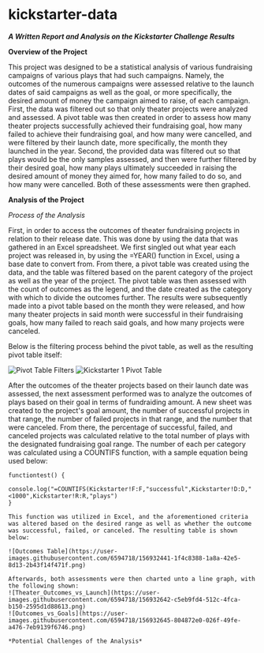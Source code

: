 # kickstarter-data
**_A Written Report and Analysis on the Kickstarter Challenge Results_**

**Overview of the Project**

  This project was designed to be a statistical analysis of various fundraising campaigns of various plays that had such campaigns. Namely, the outcomes of the numerous campaigns were assessed relative to the launch dates of said campaigns as well as the goal, or more specifically, the desired amount of money the campaign aimed to raise, of each campaign. First, the data was filtered out so that only theater projects were analyzed and assessed. A pivot table was then created in order to assess how many theater projects successfully achieved their fundraising goal, how many failed to achieve their fundraising goal, and how many were cancelled, and were filtered by their launch date, more specifically, the month they launched in the year. Second, the provided data was filtered out so that plays would be the only samples assessed, and then were further filtered by their desired goal, how many plays ultimately succeeded in raising the desired amount of money they aimed for, how many failed to do so, and how many were cancelled. Both of these assessments were then graphed.
  
**Analysis of the Project**

*Process of the Analysis*

  First, in order to access the outcomes of theater fundraising projects in relation to their release date. This was done by using the data that was gathered in an Excel spreadsheet. We first singled out what year each project was released in, by using the =YEAR() function in Excel, using a base date to convert from. From there, a pivot table was created using the data, and the table was filtered based on the parent category of the project as well as the year of the project. The pivot table was then assessed with the count of outcomes as the legend, and the date created as the category with which to divide the outcomes further. The results were subsequently made into a pivot table based on the month they were released, and how many theater projects in said month were successful in their fundraising goals, how many failed to reach said goals, and how many projects were canceled. 

Below is the filtering process behind the pivot table, as well as the resulting pivot table itself:

![Pivot Table Filters](https://user-images.githubusercontent.com/6594718/156930680-15f81e07-d07b-4105-92a1-de4b545f88f4.png)
![Kickstarter 1 Pivot Table](https://user-images.githubusercontent.com/6594718/156930691-8a035932-1022-4c55-885e-c737f7de1302.png)

  After the outcomes of the theater projects based on their launch date was assessed, the next assessment performed was to analyze the outcomes of plays based on their goal in terms of fundraiding amount. A new sheet was created to the project's goal amount, the number of successful projects in that range, the number of failed projects in that range, and the number that were canceled. From there, the percentage of successful, failed, and canceled projects was calculated relative to the total number of plays with the designated fundraising goal range. The number of each per category was calculated using a COUNTIFS function, with a sample equation being used below:

```
functiontest() {
  console.log("=COUNTIFS(Kickstarter!F:F,"successful",Kickstarter!D:D,"<1000",Kickstarter!R:R,"plays")
}

This function was utilized in Excel, and the aforementioned criteria was altered based on the desired range as well as whether the outcome was successful, failed, or canceled. The resulting table is shown below:

![Outcomes Table](https://user-images.githubusercontent.com/6594718/156932441-1f4c8388-1a8a-42e5-8d13-2b43f14f471f.png)

Afterwards, both assessments were then charted unto a line graph, with the following shown:
![Theater_Outcomes_vs_Launch](https://user-images.githubusercontent.com/6594718/156932642-c5eb9fd4-512c-4fca-b150-2595d1d88613.png)
![Outcomes_vs_Goals](https://user-images.githubusercontent.com/6594718/156932645-804872e0-026f-49fe-a476-7eb9139f6746.png)

*Potential Challenges of the Analysis*
